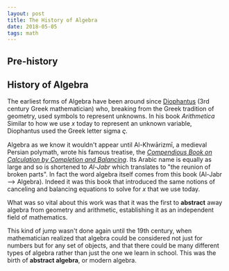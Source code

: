 ```yaml
---
layout: post
title: The History of Algebra
date: 2018-05-05
tags: math
---
```

## Pre-history

## History of Algebra
The earliest forms of Algebra have been around since [Diophantus](https://en.wikipedia.org/wiki/Diophantus) (3rd century Greek mathematician) who, breaking from the Greek tradition of geometry, used symbols to represent unknowns. In his book *Arithmetica* Similar to how we use $x$ today to represent an unknown variable, Diophantus used the Greek letter sigma $\varsigma$.

Algebra as we know it wouldn't appear until Al-Khwārizmī, a medieval Persian polymath, wrote his famous treatise, the [*Compendious Book on Calculation by Completion and Balancing*](http://www.wilbourhall.org/pdfs/MBP/robertofchesters00khuw.pdf). Its Arabic name is equally as large and so is shortened to *Al-Jabr* which translates to "the reunion of broken parts". In fact the word algebra itself comes from this book (Al-Jabr --> Algebra). Indeed it was this book that introduced the same notions of canceling and balancing equations to solve for $x$ that we use today.

<!--more-->

What was so vital about this work was that it was the first to **abstract** away algebra from geometry and arithmetic, establishing it as an independent field of mathematics.

This kind of jump wasn't done again until the 19th century, when mathematician realized that algebra could be considered not just for numbers but for any set of objects, and that there could be many different types of algebra rather than just the one we learn in school. This was the birth of **abstract algebra**, or modern algebra.

<!-- ## Algebraic Structures
Just like how geometry studies shapes and forms or arithmetic studies numbers and doing operations on them, abstract algebra studies algebraic structures and their construction. These structures have important applications both in pure math as well as sciences like physics and chemistry.

An algebraic structure is an [$n$-tuple](/n-tuples) of a **set** and one or more **operations** on that set.

Some examples of algebraic structures:
* Group
* Rings
* Field
* Vector Space
* Boolean Algebra -->
